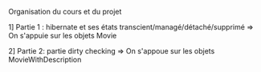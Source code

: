 Organisation du cours et du projet 

1] Partie 1 : hibernate et ses états 
	transcient/managé/détaché/supprimé
	=> 	On s'appuie sur les objets Movie
	
2] Partie 2: partie dirty checking
   => On s'appoue sur les objets MovieWithDescription